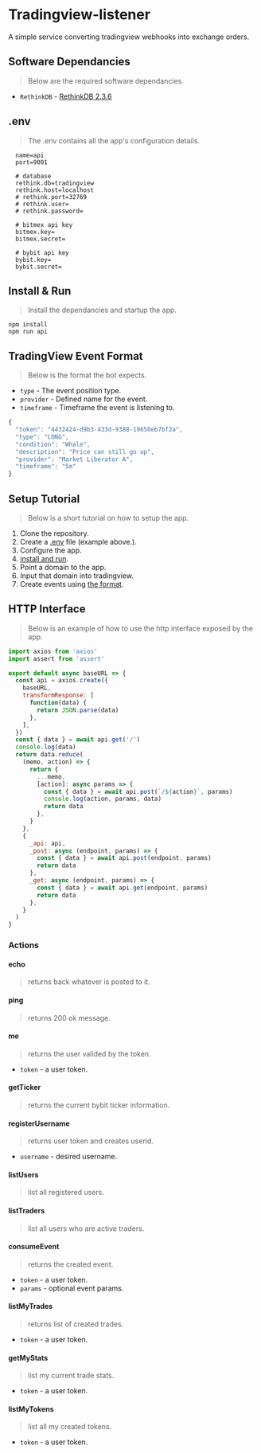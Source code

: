 # Tradingview-listener

A simple service converting tradingview webhooks into exchange orders.

## Software Dependancies

> Below are the required software dependancies.

- `RethinkDB` - [RethinkDB 2.3.6](https://rethinkdb.com/docs/install/)

## .env

> The .env contains all the app's configuration details.

```env
  name=api
  port=9001

  # database
  rethink.db=tradingview
  rethink.host=localhost
  # rethink.port=32769
  # rethink.user=
  # rethink.password=

  # bitmex api key
  bitmex.key=
  bitmex.secret=

  # bybit api key
  bybit.key=
  bybit.secret=
```

## Install & Run

> Install the dependancies and startup the app.

```
npm install
npm run api
```

## TradingView Event Format

> Below is the format the bot expects.

- `type` - The event position type.
- `provider` - Defined name for the event.
- `timeframe` - Timeframe the event is listening to.

```javascript
{
  "token": "4432424-d9b3-433d-9388-19650eb7bf2a",
  "type": "LONG",
  "condition": "Whale",
  "description": "Price can still go up",
  "provider": "Market Liberator A",
  "timeframe": "5m"
}
```

## Setup Tutorial

> Below is a short tutorial on how to setup the app.

1. Clone the repository.
2. Create a [.env](#env) file (example above.).
3. Configure the app.
4. [install and run](#install--run).
5. Point a domain to the app.
6. Input that domain into tradingview.
7. Create events using [the format](#tradingview-event-format).

## HTTP Interface

> Below is an example of how to use the http interface exposed by the app.

```js
import axios from 'axios'
import assert from 'assert'

export default async baseURL => {
  const api = axios.create({
    baseURL,
    transformResponse: [
      function(data) {
        return JSON.parse(data)
      },
    ],
  })
  const { data } = await api.get('/')
  console.log(data)
  return data.reduce(
    (memo, action) => {
      return {
        ...memo,
        [action]: async params => {
          const { data } = await api.post(`/${action}`, params)
          console.log(action, params, data)
          return data
        },
      }
    },
    {
      _api: api,
      _post: async (endpoint, params) => {
        const { data } = await api.post(endpoint, params)
        return data
      },
      _get: async (endpoint, params) => {
        const { data } = await api.get(endpoint, params)
        return data
      },
    }
  )
}
```

### Actions

#### echo

> returns back whatever is posted to it.

#### ping

> returns 200 ok message.

#### me

> returns the user valided by the token.

- `token` - a user token.

#### getTicker

> returns the current bybit ticker information.

#### registerUsername

> returns user token and creates userid.

- `username` - desired username.

#### listUsers

> list all registered users.

#### listTraders

> list all users who are active traders.

#### consumeEvent

> returns the created event.

- `token` - a user token.
- `params` - optional event params.

#### listMyTrades

> returns list of created trades.

- `token` - a user token.

#### getMyStats

> list my current trade stats.

- `token` - a user token.

#### listMyTokens

> list all my created tokens.

- `token` - a user token.
